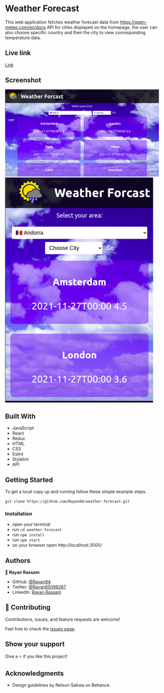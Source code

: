 # Weather Forecast

 This web application fetches weather forecast data from https://open-meteo.com/en/docs API for cities displayed on the homepage, the user can also choose specific country and then the city to view cooresponding temperature data.

 ## Live link
 [Link]()

 ## Screenshot
<img src='./src/laptop-screenshot.png'>
<img src='./src/mobile-screenshot.png'>

## Built With

- JavaScript
- React
- Redux
- HTML
- CSS
- Eslint
- Stylelint
- API

## Getting Started

To get a local copy up and running follow these simple example steps.

`git clone https://github.com/Rayan84/weather-forecast.git`

### Installation

- open your terminal
- run `cd weather-forecast`
- run `npm install`
- run `npm start`
- on your browser open http://localhost:3000/

## Authors

👤 **Rayan Rassam**

- GitHub: [@Rayan84](https://github.com/Rayan84)
- Twitter: [@Rayan65096267](https://twitter.com/Rayan65096267)
- LinkedIn: [Rayan Rassam](https://www.linkedin.com/in/rayan-rassam/)

## 🤝 Contributing

Contributions, issues, and feature requests are welcome!

Feel free to check the [issues page](../../issues/).

## Show your support

Give a ⭐️ if you like this project!

## Acknowledgments

- Design guidelines by Nelson Sakwa on Behance.
